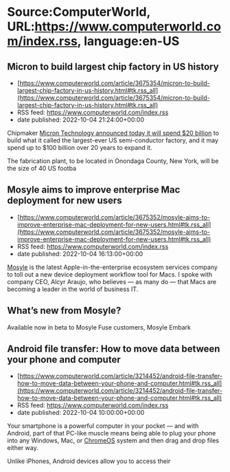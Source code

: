 # Source:ComputerWorld, URL:https://www.computerworld.com/index.rss, language:en-US

## Micron to build largest chip factory in US history
 - [https://www.computerworld.com/article/3675354/micron-to-build-largest-chip-factory-in-us-history.html#tk.rss_all](https://www.computerworld.com/article/3675354/micron-to-build-largest-chip-factory-in-us-history.html#tk.rss_all)
 - RSS feed: https://www.computerworld.com/index.rss
 - date published: 2022-10-04 21:24:00+00:00

<article>
	<section class="page">
<p>Chipmaker <a href="https://investors.micron.com/news-releases/news-release-details/micron-announces-historic-investment-100-billion-build-megafab" rel="nofollow">Micron Technology announced today it will spend $20 billion</a> to build what it called the largest-ever US semi-conductor factory, and it may spend up to $100 billion over 20 years to expand it.</p><p>The fabrication plant, to be located in Onondaga County, New York, will be the size of 40 US footba

## Mosyle aims to improve enterprise Mac deployment for new users
 - [https://www.computerworld.com/article/3675352/mosyle-aims-to-improve-enterprise-mac-deployment-for-new-users.html#tk.rss_all](https://www.computerworld.com/article/3675352/mosyle-aims-to-improve-enterprise-mac-deployment-for-new-users.html#tk.rss_all)
 - RSS feed: https://www.computerworld.com/index.rss
 - date published: 2022-10-04 16:13:00+00:00

<article>
	<section class="page">
<p><a href="https://business.mosyle.com./" rel="noopener nofollow" target="_blank">Mosyle</a> is the latest Apple-in-the-enterprise ecosystem services company to toll out a new device deployment workflow tool for Macs. I spoke with company CEO, Alcyr Araujo, who believes — as many do — that Macs are becoming a leader in the world of business IT.</p><h2><strong>What’s new from Mosyle?</strong></h2>
<p>Available now in beta to Mosyle Fuse customers, Mosyle Embark 

## Android file transfer: How to move data between your phone and computer
 - [https://www.computerworld.com/article/3214452/android-file-transfer-how-to-move-data-between-your-phone-and-computer.html#tk.rss_all](https://www.computerworld.com/article/3214452/android-file-transfer-how-to-move-data-between-your-phone-and-computer.html#tk.rss_all)
 - RSS feed: https://www.computerworld.com/index.rss
 - date published: 2022-10-04 10:00:00+00:00

<article>
	<section class="page">
<p>Your smartphone is a powerful computer in your pocket — and with Android, part of that PC-like muscle means being able to plug your phone into any Windows, Mac, or <a href="https://www.computerworld.com/article/2893364/is-chrome-os-right-for-you.html">ChromeOS</a> system and then drag and drop files either way.</p><p>Unlike iPhones, Android devices allow you to access their <a href="https://www.computerworld.com/article/3221287/android-file-management-an-easy


